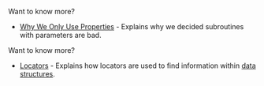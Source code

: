 Want to know more?

* [Why We Only Use Properties](http://blog.interfacevision.com/technology/only-properties/) - Explains why we decided subroutines with parameters are bad.

Want to know more?

* [Locators](http://blog.interfacevision.com/technology/locators/) - Explains how locators are used to find information within [data structures](http://en.wikipedia.org/wiki/Data_structure).
